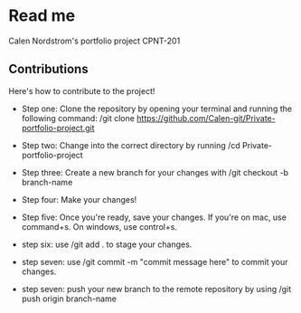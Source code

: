 # Read me

Calen Nordstrom's portfolio project
CPNT-201

## Contributions

Here's how to contribute to the project!

- Step one: Clone the repository by opening your terminal and running the following command: /git clone https://github.com/Calen-git/Private-portfolio-project.git

- Step two: Change into the correct directory by running /cd Private-portfolio-project

- Step three: Create a new branch for your changes with /git checkout -b branch-name

- Step four: Make your changes!

- Step five: Once you're ready, save your changes. If you're on mac, use command+s. On windows, use control+s.

- step six: use /git add . to stage your changes.

- step seven: use /git commit -m "commit message here" to commit your changes.

- step seven: push your new branch to the remote repository by using /git push origin branch-name
